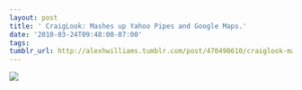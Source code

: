 ```yaml
---
layout: post
title: ' CraigLook: Mashes up Yahoo Pipes and Google Maps.'
date: '2010-03-24T09:48:00-07:00'
tags: 
tumblr_url: http://alexhwilliams.tumblr.com/post/470490610/craiglook-mashes-up-yahoo-pipes-and-google-maps
---
```

<img src="http://25.media.tumblr.com/tumblr_kzspc1IZ5r1qz5a5ao1_500.jpg"/>
